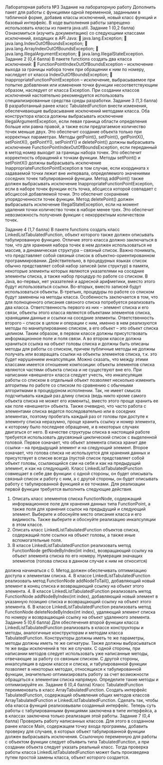 Лабораторная работа №3
Задание на лабораторную работу
Дополнить пакет для работы с функциями одной переменной, заданными в табличной
форме, добавив классы исключений, новый класс функций и базовый интерфейс.
В ходе выполнения работы запрещено использовать классы из пакета java.util.
Задание 1 (0,2 балла)
Ознакомиться (изучить документацию) со следующими классами исключений, входящих
в API Java:
 java.lang.Exception;
 java.lang.IndexOutOfBoundsException;
 java.lang.ArrayIndexOutOfBoundsException;
 java.lang.IllegalArgumentException;
 java.lang.IllegalStateException.
Задание 2 (0,4 балла)
В пакете functions создать два класса исключений:
 FunctionPointIndexOutOfBoundsException – исключение выхода за
границы набора точек при обращении к ним по номеру, наследует от класса
IndexOutOfBoundsException;
 InappropriateFunctionPointException – исключение, выбрасываемое
при попытке добавления или изменения точки функции несоответствующим
образом, наследует от класса Exception.
При создании классов исключений настоятельно рекомендуется использовать
специализированные средства среды разработки.
Задание 3 (1,3 балла)
В разработанный ранее класс TabulatedFunction внести изменения,
обеспечивающие выбрасывание исключений методами класса.
Оба конструктора класса должны выбрасывать исключение
IllegalArgumentException, если левая граница области определения больше или
равна правой, а также если предлагаемое количество точек меньше двух. Это обеспечит
создание объекта только при корректных параметрах.
Методы getPoint(), setPoint(), getPointX(), setPointX(), getPointY(),
setPointY() и deletePoint() должны выбрасывать исключение
FunctionPointIndexOutOfBoundsException, если переданный в метод номер
выходит за границы набора точек. Это обеспечит корректность обращений к точкам
функции.
Методы setPoint() и setPointX() должны выбрасывать исключение
InappropriateFunctionPointException в том случае, если координата x задаваемой
точки лежит вне интервала, определяемого значениями соседних точек табулированной
функции. Метод addPoint() также должен выбрасывать исключение
InappropriateFunctionPointException, если в наборе точек функции есть точка,
абсцисса которой совпадает с абсциссой добавляемой точки. Это обеспечит сохранение
упорядоченности точек функции.
Метод deletePoint() должен выбрасывать исключение
IllegalStateException, если на момент удаления точки количество точек в наборе
менее трех. Это обеспечит невозможность получения функции с некорректным количеством
точек.

Задание 4 (1,7 балла)
В пакете functions создать класс LinkedListTabulatedFunction, объект
которого также должен описывать табулированную функцию. Отличие этого класса должно
заключаться в том, что для хранения набора точек в нем должен использоваться не массив, а
динамическая структура – связный список.
Важно понимать, что представляет собой связный список в объектно-ориентированном
программировании. Действительно, в процедурных языках список обычно представляет
собой набор записей (или структур) в памяти, некоторые элементы которых являются
указателями на соседние элементы списка, а также набор процедур по работе со списком. В
Java, во-первых, нет указателей и адресной арифметики, вместо этого будут использоваться
ссылки. Во-вторых, вместо записей будут использоваться объекты. В-третьих, процедуры по
работе со списком будут заменены на методы класса.
Особенность заключается в том, что для полноценного описания связного списка
потребуется реализовать два класса. Ответственность первого из них – элемент списка и его
связи, объекты этого класса являются объектами элементов списка, хранящими данные и
ссылки на соседние элементы. Ответственность второго – список в целом и операции с ним,
именно в нем реализуются методы по манипулированию списком, а его объект – это объект
списка целиком.
Таким образом, в первом классе должны присутствовать информационное поле и поля
связи. А во втором классе должна храниться ссылка на объект головы списка и должны быть
описаны методы для работы со списком, причем публичные методы не должны получать или
возвращать ссылки на объекты элементов списка, т.к. это будет нарушением инкапсуляции.
Можно сказать, что между этими классами имеется отношение композиции: объекты
элементов списка являются частями объекта списка и не существуют вне его.
При написании «внешнего» класса следует учесть, что инкапсуляция работы со списком
в отдельный объект позволяет несколько изменить алгоритмы по работе со списком по
сравнению с обычными алгоритмами в процедурном исполнении. Так, не имеет смысла
подсчитывать каждый раз длину списка (ведь никто кроме самого объекта списка не может
его изменить), вместо этого проще хранить ее как поле «внешнего» объекта. Также
очевидно, что часто работа с элементами списка ведется последовательно или в соседних
элементах, поэтому пробегать каждый раз от головы при доступе к элементу списка
неразумно, проще хранить ссылку и номер элемента, к которому было последнее обращение,
и в некоторых случаях двигаться от него.
В качестве структуры списка в настоящей работе требуется использовать двусвязный
циклический список с выделенной головой. Первое означает, что объект элемента списка
хранит две ссылки – на предыдущий элемент и на следующий элемент. Второе означает, что
голова списка не используется для хранения данных и присутствует в списке всегда (пустой
список представляет собой объект головы, ссылающийся сам на себя и как на предыдущий
элемент, и как на следующий).
Класс LinkedListTabulatedFunction совмещает в себе две функции: с одной
стороны, он будет описывать связный список и работу с ним, а с другой стороны, он будет
описывать работу с табулированной функцией и ее точками. Для реализации первой
функции требуется выполнить следующие действия.
1. Описать класс элементов списка FunctionNode, содержащий информационное поле
для хранения данных типа FunctionPoint, а также поля для хранения ссылок на
предыдущий и следующий элемент. Выберите и обоснуйте место описания класса и его
видимость. Также выберите и обоснуйте реализацию инкапсуляции в этом классе.
2. Описать класс LinkedListTabulatedFunction объектов списка, содержащий
поле ссылки на объект головы, а также иные вспомогательные поля.
3. В классе LinkedListTabulatedFunction реализовать метод FunctionNode
getNodeByIndex(int index), возвращающий ссылку на объект элемента списка по его
номеру. Нумерация значащих элементов (голова списка в данном случае к ним не относится)

должна начинаться с 0. Метод должен обеспечивать оптимизацию доступа к элементам
списка.
4. В классе LinkedListTabulatedFunction реализовать метод FunctionNode
addNodeToTail(), добавляющий новый элемент в конец списка и возвращающий ссылку
на объект этого элемента.
4. В классе LinkedListTabulatedFunction реализовать метод FunctionNode
addNodeByIndex(int index), добавляющий новый элемент в указанную позицию
списка и возвращающий ссылку на объект этого элемента.
6. В классе LinkedListTabulatedFunction реализовать метод FunctionNode
deleteNodeByIndex(int index), удаляющий элемент списка по номеру и
возвращающий ссылку на объект удаленного элемента.
Задание 5 (0,6 балла)
Для обеспечения второй функции класса LinkedListTabulatedFunction
реализовать в классе конструкторы и методы, аналогичные конструкторам и методам класса
TabulatedFunction. Конструкторы должны иметь те же параметры, методы должны
иметь те же сигнатуры. Также должны выбрасываться те же виды исключений в тех же
случаях.
С одной стороны, при написании методов следует использовать уже написанные методы,
отвечающие за работу со связным списком. С другой стороны, инкапсуляция в одном классе
и списка, и табулированной функции позволяет в некоторых методах, относящихся к
табулированной функции, значительно оптимизировать работу за счет возможности
обращаться к элементам списка напрямую. Определите такие методы и оптимизируйте их.
Задание 6 (0,4 балла)
Класс TabulatedFunction переименовать в класс ArrayTabulatedFunction.
Создать интерфейс TabulatedFunction, содержащий объявления общих методов
классов ArrayTabulatedFunction и LinkedListTabulatedFunction.
Сделать так, чтобы оба класса функций реализовывали созданный интерфейс.
Теперь суть работы с табулированными функциями заключена в типе интерфейса, а в
классах заключена только реализация этой работы.
Задание 7 (0,4 балла)
Проверить работу написанных классов.
Для этого в созданном ранее классе Main, содержащем точку входа программы,
добавить проверку для случаев, в которых объект табулированной функции должен
выбрасывать исключения.
Ссылочную переменную для работы с объектом функции следует объявить типа
TabulatedFunction, а при создании объекта следует указать реальный класс. Тогда
проверка работы класса LinkedListTabulatedFunction может быть произведена
путем простой замены класса, объект которого создается.